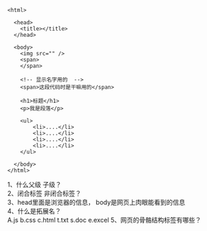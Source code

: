 ```
<html>

  <head>  
    <title></title>
  </head>

  <body>
    <img src="" />
    <span>
    </span>

    <!-- 显示名字用的  -->
    <span>这段代码时是干嘛用的</span>

    <h1>标题</h1>
    <p>我是段落</p>

    <ul>
        <li>....</li>
        <li>....</li>
        <li>....</li>
        <li>....</li>
    </ul>

  </body>
</html>
```
1、什么父级  子级？  
2、闭合标签  非闭合标签？  
3、head里面是浏览器的信息， body是网页上肉眼能看到的信息  
4、什么是拓展名？  
  A.js b.css c.html
  t.txt  s.doc  e.excel 
5、网页的骨骼结构标签有哪些？  
